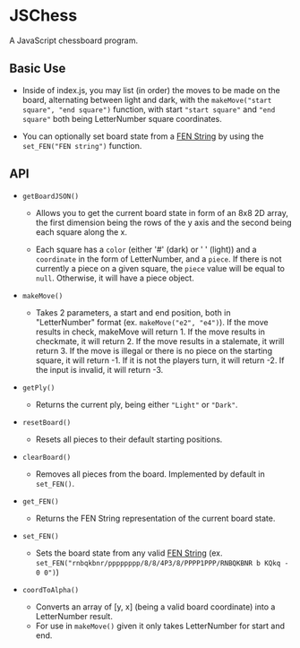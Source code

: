 # JSChess

A JavaScript chessboard program.

## Basic Use

- Inside of index.js, you may list (in order) the moves to be made on the board, alternating between light and dark, with the `makeMove("start square", "end square")` function, with start `"start square"` and `"end square"` both being LetterNumber square coordinates.

- You can optionally set board state from a [FEN String](https://en.wikipedia.org/wiki/Forsyth%E2%80%93Edwards_Notation) by using the `set_FEN("FEN string")` function.

## API

- `getBoardJSON()`

  - Allows you to get the current board state in form of an 8x8 2D array, the first dimension being the rows of the y axis and the second being each square along the x.

  - Each square has a `color` (either '#' (dark) or ' ' (light)) and a `coordinate` in the form of LetterNumber, and a `piece`. If there is not currently a piece on a given square, the `piece` value will be equal to `null`. Otherwise, it will have a piece object.

- `makeMove()`

  - Takes 2 parameters, a start and end position, both in "LetterNumber" format (ex. `makeMove("e2", "e4")`). If the move results in check, makeMove will return 1. If the move results in checkmate, it will return 2. If the move results in a stalemate, it wrill return 3. If the move is illegal or there is no piece on the starting square, it will return -1. If it is not the players turn, it will return -2. If the input is invalid, it will return -3.

- `getPly()`

  - Returns the current ply, being either `"Light"` or `"Dark"`.

- `resetBoard()`

  - Resets all pieces to their default starting positions.

- `clearBoard()`

  - Removes all pieces from the board. Implemented by default in `set_FEN()`.

- `get_FEN()`

  - Returns the FEN String representation of the current board state.

- `set_FEN()`

  - Sets the board state from any valid [FEN String](https://en.wikipedia.org/wiki/Forsyth%E2%80%93Edwards_Notation) (ex. `set_FEN("rnbqkbnr/pppppppp/8/8/4P3/8/PPPP1PPP/RNBQKBNR b KQkq - 0 0")`)

- `coordToAlpha()`

  - Converts an array of [y, x] (being a valid board coordinate) into a LetterNumber result.
  - For use in `makeMove()` given it only takes LetterNumber for start and end. 
